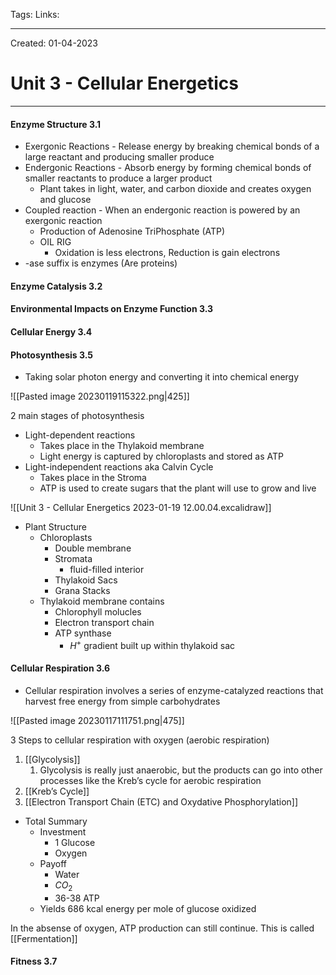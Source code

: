 Tags:
Links: 

---
Created: 01-04-2023
# Unit 3 - Cellular Energetics
---

#### Enzyme Structure 3.1
- Exergonic Reactions - Release energy by breaking chemical bonds of a large reactant and producing smaller produce
- Endergonic Reactions - Absorb energy by forming chemical bonds of smaller reactants to produce a larger product
	- Plant takes in light, water, and carbon dioxide and creates oxygen and glucose
- Coupled reaction - When an endergonic reaction is powered by an exergonic reaction
	- Production of Adenosine TriPhosphate (ATP)
	- OIL RIG
		- Oxidation is less electrons, Reduction is gain electrons
- -ase suffix is enzymes (Are proteins)

#### Enzyme Catalysis 3.2
#### Environmental Impacts on Enzyme Function 3.3
#### Cellular Energy 3.4
#### Photosynthesis 3.5

- Taking solar photon energy and converting it into chemical energy

![[Pasted image 20230119115322.png|425]]

2 main stages of photosynthesis
- Light-dependent reactions
	- Takes place in the Thylakoid membrane
	- Light energy is captured by chloroplasts and stored as ATP
- Light-independent reactions aka Calvin Cycle
	- Takes place in the Stroma
	- ATP is used to create sugars that the plant will use to grow and live 

![[Unit 3 - Cellular Energetics 2023-01-19 12.00.04.excalidraw]]
- Plant Structure
	- Chloroplasts
		- Double membrane
		- Stromata
			- fluid-filled interior
		- Thylakoid Sacs
		- Grana Stacks
	- Thylakoid membrane contains
		- Chlorophyll molucles
		- Electron transport chain
		- ATP synthase
			- $H^+$ gradient built up within thylakoid sac 


#### Cellular Respiration 3.6
- Cellular respiration involves a series of enzyme-catalyzed reactions that harvest free energy from simple carbohydrates

![[Pasted image 20230117111751.png|475]]

3 Steps to cellular respiration with oxygen (aerobic respiration)
1. [[Glycolysis]]
	1. Glycolysis is really just anaerobic, but the products can go into other processes like the Kreb’s cycle for aerobic respiration
2. [[Kreb’s Cycle]]
3. [[Electron Transport Chain (ETC) and Oxydative Phosphorylation]]

- Total Summary
	- Investment
		- 1 Glucose
		- Oxygen
	- Payoff
		- Water
		- $CO_2$
		- 36-38 ATP
	- Yields 686 kcal energy per mole of glucose oxidized

In the absense of oxygen, ATP production can still continue. This is called [[Fermentation]]

#### Fitness 3.7

